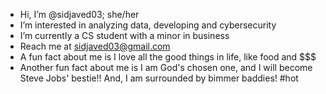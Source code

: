 - Hi, I’m @sidjaved03; she/her
- I’m interested in analyzing data, developing and cybersecurity
- I’m currently a CS student with a minor in business
- Reach me at sidjaved03@gmail.com
- A fun fact about me is I love all the good things in life, like food and $$$
- Another fun fact about me is I am God's chosen one, and I will become Steve Jobs' bestie!! And, I am surrounded by bimmer baddies! #hot


<!---
sidjaved03/sidjaved03 is a ✨ special ✨ repository because its `README.md` (this file) appears on your GitHub profile.
You can click the Preview link to take a look at your changes.
--->

